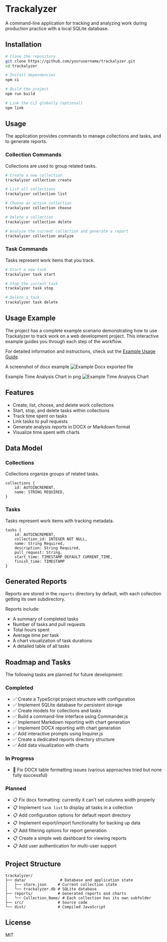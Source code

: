 # Trackalyzer

A command-line application for tracking and analyzing work during production practice with a local SQLite database.

## Installation

```bash
# Clone the repository
git clone https://github.com/yourusername/trackalyzer.git
cd trackalyzer

# Install dependencies
npm ci 

# Build the project
npm run build

# Link the CLI globally (optional)
npm link
```

## Usage

The application provides commands to manage collections and tasks, and to generate reports.

### Collection Commands

Collections are used to group related tasks.

```bash
# Create a new collection
trackalyzer collection create

# List all collections
trackalyzer collection list

# Choose an active collection
trackalyzer collection choose

# Delete a collection
trackalyzer collection delete

# Analyze the current collection and generate a report
trackalyzer collection analyze
```

### Task Commands

Tasks represent work items that you track.

```bash
# Start a new task
trackalyzer task start

# Stop the current task
trackalyzer task stop

# Delete a task
trackalyzer task delete
```

## Usage Example

The project has a complete example scenario demonstrating how to use Trackalyzer to track work on a web development project. This interactive example guides you through each step of the workflow.

For detailed information and instructions, check out the [Example Usage Guide](examples/README.md).


A screenshot of docx example
![Example Docx exported file](examples/sample_output/docxExample.png)

Example Time Analysis Chart in png
![Example Time Analysis Chart](examples/sample_output/Web_App_Development_tasks_chart.png)

## Features

- Create, list, choose, and delete work collections
- Start, stop, and delete tasks within collections
- Track time spent on tasks
- Link tasks to pull requests
- Generate analysis reports in DOCX or Markdown format
- Visualize time spent with charts

## Data Model

### Collections

Collections organize groups of related tasks.

```
collections {
	id: AUTOINCREMENT,
	name: STRING REQUIRED,
}
```

### Tasks

Tasks represent work items with tracking metadata.

```
tasks {
	id: AUTOINCREMENT,
	collection_id: INTEGER NOT NULL,
    name: String Required,
	description: String Required, 
	pull_request: String,
	start_time: TIMESTAMP DEFAULT CURRENT_TIME,
	finish_time: TIMESTAMP
}
```

## Generated Reports

Reports are stored in the `reports` directory by default, with each collection getting its own subdirectory.

Reports include:
- A summary of completed tasks
- Number of tasks and pull requests
- Total hours spent
- Average time per task
- A chart visualization of task durations
- A detailed table of all tasks

## Roadmap and Tasks

The following tasks are planned for future development:

### Completed
- ✅ Create a TypeScript project structure with configuration
- ✅ Implement SQLite database for persistent storage
- ✅ Create models for collections and tasks
- ✅ Build a command-line interface using Commander.js
- ✅ Implement Markdown reporting with chart generation
- ✅ Implement DOCX reporting with chart generation
- ✅ Add interactive prompts using Inquirer.js
- ✅ Create a dedicated reports directory structure
- ✅ Add data visualization with charts

### In Progress
- 🔄 Fix DOCX table formatting issues (various approaches tried but none fully successful)

### Planned

- 📋 Fix docx formatting: currently it can't set columns width properly
- 📋 Implement `task list` to display all tasks in a collection
- 📋 Add configuration options for default report directory
- 📋 Implement export/import functionality for backing up data
- 📋 Add filtering options for report generation
- 📋 Create a simple web dashboard for viewing reports
- 📋 Add user authentication for multi-user support

## Project Structure

```
trackalyzer/
├── data/               # Database and application state
│   ├── store.json     # Current collection state
│   └── trackalyzer.db # SQLite database
├── reports/           # Generated reports and charts
│   └── Collection_Name/ # Each collection has its own subfolder
├── src/               # Source code
└── dist/              # Compiled JavaScript
```

## License

MIT